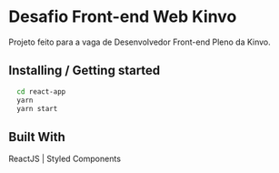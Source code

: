 # Desafio Front-end Web Kinvo

Projeto feito para a vaga de Desenvolvedor Front-end Pleno da Kinvo.

## Installing / Getting started

```bash
  cd react-app
  yarn
  yarn start
```
    
## Built With

ReactJS | Styled Components 
